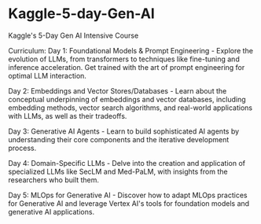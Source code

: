 # Kaggle-5-day-Gen-AI
Kaggle's 5-Day Gen AI Intensive Course

Curriculum:
 Day 1: Foundational Models & Prompt Engineering - Explore the evolution of LLMs, from transformers to techniques like fine-tuning and inference acceleration. Get trained with the art of prompt engineering for optimal LLM interaction.

 Day 2: Embeddings and Vector Stores/Databases - Learn about the conceptual underpinning of embeddings and vector databases, including embedding methods, vector search algorithms, and real-world applications with LLMs, as well as their tradeoffs.

 Day 3: Generative AI Agents - Learn to build sophisticated AI agents by understanding their core components and the iterative development process.

Day 4: Domain-Specific LLMs - Delve into the creation and application of specialized LLMs like SecLM and Med-PaLM, with insights from the researchers who built them.

 Day 5: MLOps for Generative AI - Discover how to adapt MLOps practices for Generative AI and leverage Vertex AI's tools for foundation models and generative AI applications.
